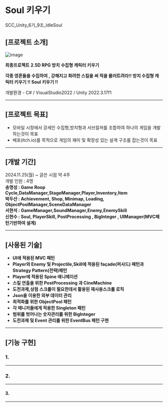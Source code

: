 # Soul 키우기
SCC_Unity_6기_9조_IdleSoul

## [프로젝트 소개]
![image](https://github.com/user-attachments/assets/498db46a-1225-4d20-8987-aa990e31a2e2)


**최종프로젝트**
**2.5D RPG 방치 수집형 캐릭터 키우기**

**각종 영혼들을 수집하여 , 강해지고 화려한 스킬을 써 적을 물러트려라!!
방치 수집형 캐릭터 키우기 !! Soul 키우기 !!**

개발환경 - C# / VisualStudio2022 / Unity 2022.3.17f1

---
## [프로젝트 목표]
- 모바일 시장에서 강세인 수집형,방치형과 서브컬쳐를 조합하여 하나의 게임을 개발하는것이 목표
- 배포(itch.io)를 목적으로 게임의 재미 및 확장성 있는 설계 구조를 잡는것이 목표

---
## [개발 기간]
2024.11.25(월) ~ 글쓴 시점 약 4주  
개발 인원 : 4명  
**송명성 : Game Roop Cycle,DataManager,StageManager,Player,Inventory,Item**  
**박두산 : Achievement, Shop, Minimap, Loading, ObjectPoolManager,SceneDataManager**  
**서현석 : GameManager,SoundManager,Enemy,EnemySkill**  
**신현수 : Soul, PlayerSkill, PostProcessing , BigInteger , UIManager(MVC패턴기반하여 설계)**  

---
## [사용된 기술]
+ **UI에 적용된 MVC 패턴**  
+ **Player와 Enemy 및 Projectile,Skill에 적용된 façade(퍼사드) 패턴과 Strategy Pattern(전략)패턴**
+ **Player에 적용된 Spine 애니메이션**
+ **스킬 연출을 위한 PostProcessing 과 CineMachine**  
+ **도전과제,상점 스크롤이 필요한데서 활용된 재사용스크롤 로직**  
+ **Json을 이용한 외부 데이터 관리**  
+ **최적화를 위한 ObjectPool 패턴**  
+ **각 매니저들에게 적용한 Singleton 패턴**
+ **범위를 벗어나는 숫자관리를 위한 BigInteger**  
+ **도전과제 및 Event 관리를 위한 EventBus 패턴 구현**  

---
## [기능 구현]

### 1. 

---

### 2. 

---

#### 3.

---


